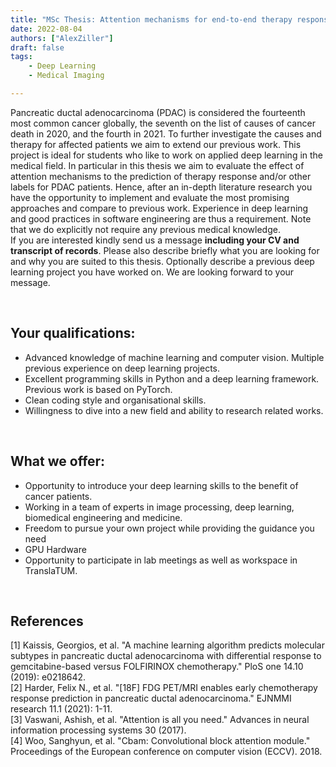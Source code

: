```yaml
---
title: "MSc Thesis: Attention mechanisms for end-to-end therapy response prediction on PDAC CTs"
date: 2022-08-04
authors: ["AlexZiller"]
draft: false
tags:
    - Deep Learning
    - Medical Imaging

---
```

Pancreatic ductal adenocarcinoma (PDAC) is considered the fourteenth most common cancer globally, the seventh on the list of causes of cancer death in 2020, and the fourth in 2021. 
To further investigate the causes and therapy for affected patients we aim to extend our previous work. This project is ideal for students who like to work on applied deep learning in the medical field. 
In particular in this thesis we aim to evaluate the effect of attention mechanisms to the prediction of therapy response and/or other labels for PDAC patients. Hence, after an in-depth literature research you have the opportunity to implement and evaluate the most promising approaches and compare to previous work. Experience in deep learning and good practices in software engineering are thus a requirement. Note that we do explicitly not require any previous medical knowledge.\
If you are interested kindly send us a message <b>including your CV and transcript of records</b>. Please also describe briefly what you are looking for and why you are suited to this thesis. Optionally describe a previous deep learning project you have worked on. We are looking forward to your message.


<br/>

## Your qualifications:
- Advanced knowledge of machine learning and computer vision. Multiple previous experience on deep learning projects.
- Excellent programming skills in Python and a deep learning framework. Previous work is based on PyTorch.
- Clean coding style and organisational skills. 
- Willingness to dive into a new field and ability to research related works.

<br/>

## What we offer:

- Opportunity to introduce your deep learning skills to the benefit of cancer patients.
- Working in a team of experts in image processing, deep learning, biomedical engineering and medicine.
- Freedom to pursue your own project while providing the guidance you need
- GPU Hardware
- Opportunity to participate in lab meetings as well as workspace in TranslaTUM.

<br/>

## References
[1] Kaissis, Georgios, et al. "A machine learning algorithm predicts molecular subtypes in pancreatic ductal adenocarcinoma with differential response to gemcitabine-based versus FOLFIRINOX chemotherapy." PloS one 14.10 (2019): e0218642.</br>
[2] Harder, Felix N., et al. "[18F] FDG PET/MRI enables early chemotherapy response prediction in pancreatic ductal adenocarcinoma." EJNMMI research 11.1 (2021): 1-11.</br>
[3] Vaswani, Ashish, et al. "Attention is all you need." Advances in neural information processing systems 30 (2017). </br>
[4] Woo, Sanghyun, et al. "Cbam: Convolutional block attention module." Proceedings of the European conference on computer vision (ECCV). 2018.</br>

